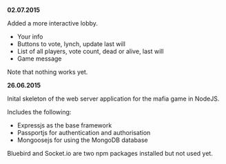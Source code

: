 **02.07.2015**

Added a more interactive lobby.
- Your info
- Buttons to vote, lynch, update last will
- List of all players, vote count, dead or alive, last will
- Game message

Note that nothing works yet.

**26.06.2015**

Inital skeleton of the web server application for the mafia game in NodeJS. 

Includes the following:
 - Expressjs as the base framework
 - Passportjs for authentication and authorisation
 - Mongoosejs for using the MongoDB database

 Bluebird and Socket.io are two npm packages installed but not used yet.